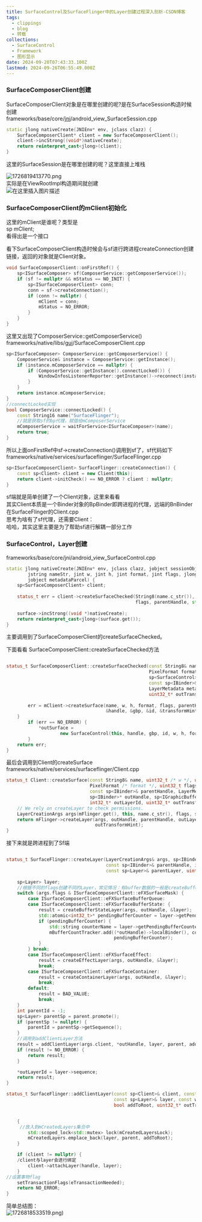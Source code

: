 ```yaml
---
title: SurfaceControl及SurfaceFlinger中的Layer创建过程深入剖析-CSDN博客
tags:
  - clippings
  - blog
  - 转载
collections:
  - SurfaceControl
  - Framework
  - 图形显示
date: 2024-09-20T07:43:33.100Z
lastmod: 2024-09-26T06:55:49.000Z
---
```

### SurfaceComposerClient创建

SurfaceComposerClient对象是在哪里创建的呢?是在SurfaceSession构造时候创建\
frameworks/base/core/[jni](https://so.csdn.net/so/search?q=jni\&spm=1001.2101.3001.7020)/android\_view\_SurfaceSession.cpp

```cpp
static jlong nativeCreate(JNIEnv* env, jclass clazz) {
    SurfaceComposerClient* client = new SurfaceComposerClient();
    client->incStrong((void*)nativeCreate);
    return reinterpret_cast<jlong>(client);
}
```

这里的SurfaceSession是在哪里创建的呢？这里直接上堆栈

![1726819413770.png](https://picgo.myjojo.fun:666/i/2024/09/20/66ed2c488d9a5.png)\
实际是在ViewRootImpl构造期间就创建\
![在这里插入图片描述](https://picgo.myjojo.fun:666/i/2024/09/20/66ed2c6f12c37.png#pic_center)

### SurfaceComposerClient的mClient初始化

这里的mClient是谁呢？类型是\
sp mClient;\
看得出是一个接口

看下SurfaceComposerClient构造时候会与sf进行跨进程createConnection创建链接，返回的对象就是Client对象。

```cpp
void SurfaceComposerClient::onFirstRef() {
    sp<ISurfaceComposer> sf(ComposerService::getComposerService());
    if (sf != nullptr && mStatus == NO_INIT) {
        sp<ISurfaceComposerClient> conn;
        conn = sf->createConnection();
        if (conn != nullptr) {
            mClient = conn;
            mStatus = NO_ERROR;
        }
    }
}
```

这里又出现了ComposerService::getComposerService()\
frameworks/native/libs/[gui](https://so.csdn.net/so/search?q=gui\&spm=1001.2101.3001.7020)/SurfaceComposerClient.cpp

```cpp
sp<ISurfaceComposer> ComposerService::getComposerService() {
    ComposerService& instance = ComposerService::getInstance();
    if (instance.mComposerService == nullptr) {
        if (ComposerService::getInstance().connectLocked()) {
            WindowInfosListenerReporter::getInstance()->reconnect(instance.mComposerService);
        }
    }
    return instance.mComposerService;
}
//connectLocked实现
bool ComposerService::connectLocked() {
    const String16 name("SurfaceFlinger");
    //就是获取sf的bp代理，赋值给mComposerService
    mComposerService = waitForService<ISurfaceComposer>(name);
    return true;
}
```

所以上面onFirstRef中sf->createConnection()调用到sf了，sf代码如下\
frameworks/native/services/surfaceflinger/SurfaceFlinger.cpp

```cpp
sp<ISurfaceComposerClient> SurfaceFlinger::createConnection() {
    const sp<Client> client = new Client(this);
    return client->initCheck() == NO_ERROR ? client : nullptr;
}
```

sf端就是简单创建了一个Client对象，这里来看看\
其实Client本质是一个Binder对象的BpBinder即跨进程的代理，远端的BnBinder在SurfaceFlinger的Client.cpp\
思考为啥有了sf代理，还需要Client：\
哈哈，其实这里主要是为了帮助sf进行解耦一部分工作

### SurfaceControl，Layer创建

frameworks/base/core/jni/android\_view\_SurfaceControl.cpp

```cpp
static jlong nativeCreate(JNIEnv* env, jclass clazz, jobject sessionObj,
        jstring nameStr, jint w, jint h, jint format, jint flags, jlong parentObject,
        jobject metadataParcel) {
    sp<SurfaceComposerClient> client;
  
    status_t err = client->createSurfaceChecked(String8(name.c_str()), w, h, format, &surface,
                                                flags, parentHandle, std::move(metadata));
  
    surface->incStrong((void *)nativeCreate);
    return reinterpret_cast<jlong>(surface.get());
}
```

主要调用到了SurfaceComposerClient的createSurfaceChecked。

下面看看 SurfaceComposerClient::createSurfaceChecked方法

```cpp

status_t SurfaceComposerClient::createSurfaceChecked(const String8& name, uint32_t w, uint32_t h,
                                                     PixelFormat format,
                                                     sp<SurfaceControl>* outSurface, uint32_t flags,
                                                     const sp<IBinder>& parentHandle,
                                                     LayerMetadata metadata,
                                                     uint32_t* outTransformHint) {
 
        err = mClient->createSurface(name, w, h, format, flags, parentHandle, std::move(metadata),
                                     &handle, &gbp, &id, &transformHint);
    } 
        if (err == NO_ERROR) {
            *outSurface =
                    new SurfaceControl(this, handle, gbp, id, w, h, format, transformHint, flags);
        }
    return err;
}
```

最后会调用到Client的createSurface\
frameworks/native/services/surfaceflinger/Client.cpp

```cpp
status_t Client::createSurface(const String8& name, uint32_t /* w */, uint32_t /* h */,
                               PixelFormat /* format */, uint32_t flags,
                               const sp<IBinder>& parentHandle, LayerMetadata metadata,
                               sp<IBinder>* outHandle, sp<IGraphicBufferProducer>* /* gbp */,
                               int32_t* outLayerId, uint32_t* outTransformHint) {
    // We rely on createLayer to check permissions.
    LayerCreationArgs args(mFlinger.get(), this, name.c_str(), flags, std::move(metadata));
    return mFlinger->createLayer(args, outHandle, parentHandle, outLayerId, nullptr,
                                 outTransformHint);
}
```

接下来就是跨进程到了Sf端

```cpp

status_t SurfaceFlinger::createLayer(LayerCreationArgs& args, sp<IBinder>* outHandle,
                                     const sp<IBinder>& parentHandle, int32_t* outLayerId,
                                     const sp<Layer>& parentLayer, uint32_t* outTransformHint) {
  
    sp<Layer> layer;
	//根据不同的flags创建不同的Layer，常见情况：有buffer数据的一般是createBufferStateLayer，没有buffer的就是createContainerLayer
    switch (args.flags & ISurfaceComposerClient::eFXSurfaceMask) {
        case ISurfaceComposerClient::eFXSurfaceBufferQueue:
        case ISurfaceComposerClient::eFXSurfaceBufferState: {
            result = createBufferStateLayer(args, outHandle, &layer);
            std::atomic<int32_t>* pendingBufferCounter = layer->getPendingBufferCounter();
            if (pendingBufferCounter) {
                std::string counterName = layer->getPendingBufferCounterName();
                mBufferCountTracker.add((*outHandle)->localBinder(), counterName,
                                        pendingBufferCounter);
            }
        } break;
        case ISurfaceComposerClient::eFXSurfaceEffect:
            result = createEffectLayer(args, outHandle, &layer);
            break;
        case ISurfaceComposerClient::eFXSurfaceContainer:
            result = createContainerLayer(args, outHandle, &layer);
            break;
        default:
            result = BAD_VALUE;
            break;
    }
    int parentId = -1;
    sp<Layer> parentSp = parent.promote();
    if (parentSp != nullptr) {
        parentId = parentSp->getSequence();
    }
    //调用到addClientLayer方法
    result = addClientLayer(args.client, *outHandle, layer, parent, addToRoot, outTransformHint);
    if (result != NO_ERROR) {
        return result;
    }

    *outLayerId = layer->sequence;
    return result;
}

```

```cpp
status_t SurfaceFlinger::addClientLayer(const sp<Client>& client, const sp<IBinder>& handle,
                                        const sp<Layer>& layer, const wp<Layer>& parent,
                                        bool addToRoot, uint32_t* outTransformHint) {


    {
     //放入到mCreatedLayers集合中
        std::scoped_lock<std::mutex> lock(mCreatedLayersLock);
        mCreatedLayers.emplace_back(layer, parent, addToRoot);
    }

    if (client != nullptr) {
    /client与layer会进行绑定
        client->attachLayer(handle, layer);
    }
//设置事物flag
    setTransactionFlags(eTransactionNeeded);
    return NO_ERROR;
}

```

简单总结图：\
![1726818533519.png](https://picgo.myjojo.fun:666/i/2024/09/20/66ed28d90130d.png))
